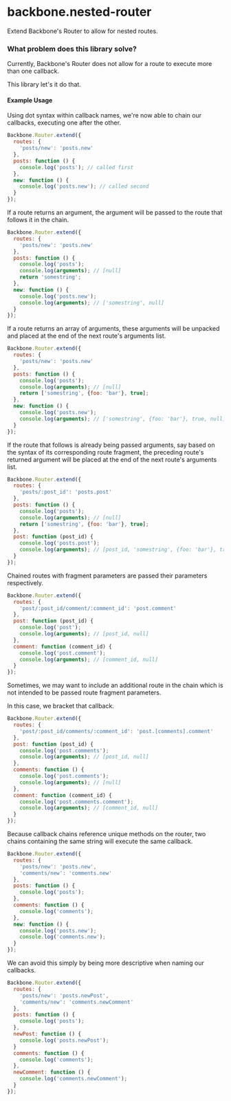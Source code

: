 # backbone.nested-router

Extend Backbone's Router to allow for nested routes.

### What problem does this library solve?

Currently, Backbone's Router does not allow for a route to execute more than one callback.

This library let's it do that.

#### Example Usage

Using dot syntax within callback names, we're now able to chain our callbacks, executing one after the other.

```js
Backbone.Router.extend({
  routes: {
    'posts/new': 'posts.new'
  },
  posts: function () {
    console.log('posts'); // called first
  },
  new: function () {
    console.log('posts.new'); // called second
  }
});
```
If a route returns an argument, the argument will be passed to the route that follows it in the chain.
```js
Backbone.Router.extend({
  routes: {
    'posts/new': 'posts.new'
  },
  posts: function () {
    console.log('posts');
    console.log(arguments); // [null]
    return 'somestring';
  },
  new: function () {
    console.log('posts.new');
    console.log(arguments); // ['somestring', null]
  }
});
```
If a route returns an array of arguments, these arguments will be unpacked and placed at the end of the next route's arguments list.
```js
Backbone.Router.extend({
  routes: {
    'posts/new': 'posts.new'
  },
  posts: function () {
    console.log('posts');
    console.log(arguments); // [null]
    return ['somestring', {foo: 'bar'}, true];
  },
  new: function () {
    console.log('posts.new');
    console.log(arguments); // ['somestring', {foo: 'bar'}, true, null]
  }
});
```
If the route that follows is already being passed arguments, say based on the syntax of its corresponding route fragment, the preceding route's returned argument will be placed at the end of the next route's arguments list.
```js
Backbone.Router.extend({
  routes: {
    'posts/:post_id': 'posts.post'
  },
  posts: function () {
    console.log('posts');
    console.log(arguments); // [null]
    return ['somestring', {foo: 'bar'}, true];
  },
  post: function (post_id) {
    console.log('posts.post');
    console.log(arguments); // [post_id, 'somestring', {foo: 'bar'}, true, null]
  }
});
```
Chained routes with fragment parameters are passed their parameters respectively.
```js
Backbone.Router.extend({
  routes: {
    'post/:post_id/comment/:comment_id': 'post.comment'
  },
  post: function (post_id) {
    console.log('post');
    console.log(arguments); // [post_id, null]
  },
  comment: function (comment_id) {
    console.log('post.comment');
    console.log(arguments); // [comment_id, null]
  }
});
```
Sometimes, we may want to include an additional route in the chain which is not intended to be passed route fragment parameters.

In this case, we bracket that callback.
```js
Backbone.Router.extend({
  routes: {
    'post/:post_id/comments/:comment_id': 'post.[comments].comment'
  },
  post: function (post_id) {
    console.log('post.comments');
    console.log(arguments); // [post_id, null]
  },
  comments: function () {
    console.log('post.comments');
    console.log(arguments); // [null]
  },
  comment: function (comment_id) {
    console.log('post.comments.comment');
    console.log(arguments); // [comment_id, null]
  }
});
```
Because callback chains reference unique methods on the router, two chains containing the same string will execute the same callback.
```js
Backbone.Router.extend({
  routes: {
    'posts/new': 'posts.new',
    'comments/new': 'comments.new'
  },
  posts: function () {
    console.log('posts');
  },
  comments: function () {
    console.log('comments');
  },
  new: function () {
    console.log('posts.new');
    console.log('comments.new');
  }
});
```
We can avoid this simply by being more descriptive when naming our callbacks.
```js
Backbone.Router.extend({
  routes: {
    'posts/new': 'posts.newPost',
    'comments/new': 'comments.newComment'
  },
  posts: function () {
    console.log('posts');
  },
  newPost: function () {
    console.log('posts.newPost');
  }
  comments: function () {
    console.log('comments');
  },
  newComment: function () {
    console.log('comments.newComment');
  }
});
```
